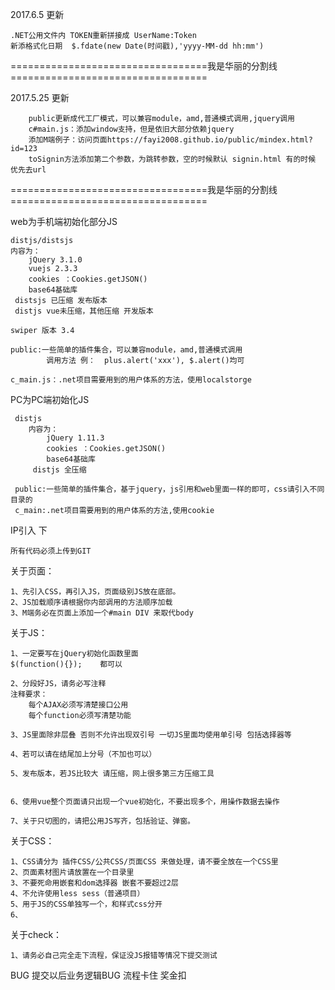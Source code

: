 2017.6.5
更新 

    .NET公用文件内 TOKEN重新拼接成 UserName:Token
    新添格式化日期  $.fdate(new Date(时间戳),'yyyy-MM-dd hh:mm')

==================================我是华丽的分割线==================================

2017.5.25
更新

        public更新成代工厂模式，可以兼容module，amd,普通模式调用,jquery调用
        c#main.js：添加window支持，但是依旧大部分依赖jquery
        添加M端例子：访问页面https://fayi2008.github.io/public/mindex.html?id=123
        toSignin方法添加第二个参数，为跳转参数，空的时候默认 signin.html 有的时候 优先去url

==================================我是华丽的分割线==================================

web为手机端初始化部分JS

    distjs/distsjs
    内容为：
        jQuery 3.1.0
        vuejs 2.3.3
        cookies ：Cookies.getJSON()
        base64基础库
     distsjs 已压缩 发布版本
     distjs vue未压缩，其他压缩 开发版本

    swiper 版本 3.4

    public:一些简单的插件集合，可以兼容module，amd,普通模式调用
            调用方法 例：  plus.alert('xxx'), $.alert()均可

    c_main.js：.net项目需要用到的用户体系的方法，使用localstorge


PC为PC端初始化JS
     
     distjs
        内容为：
            jQuery 1.11.3
            cookies ：Cookies.getJSON()
            base64基础库
         distjs 全压缩

     public:一些简单的插件集合，基于jquery，js引用和web里面一样的即可，css请引入不同目录的
     c_main:.net项目需要用到的用户体系的方法,使用cookie

IP引入 下

    所有代码必须上传到GIT

关于页面：
    
    1、先引入CSS，再引入JS，页面级别JS放在底部。
    2、JS加载顺序请根据你内部调用的方法顺序加载
    3、M端务必在页面上添加一个#main DIV 来取代body


关于JS：
    
    1、一定要写在jQuery初始化函数里面
    $(function(){});    都可以

    2、分段好JS，请务必写注释
    注释要求：
        每个AJAX必须写清楚接口公用
        每个function必须写清楚功能

    3、JS里面除非层叠 否则不允许出现双引号 一切JS里面均使用单引号 包括选择器等

    4、若可以请在结尾加上分号（不加也可以）

    5、发布版本，若JS比较大 请压缩，网上很多第三方压缩工具


    6、使用vue整个页面请只出现一个vue初始化，不要出现多个，用操作数据去操作

    7、关于只切图的，请把公用JS写齐，包括验证、弹窗。

关于CSS：
    
    1、CSS请分为 插件CSS/公共CSS/页面CSS 来做处理，请不要全放在一个CSS里
    2、页面素材图片请放置在一个目录里
    3、不要死命用嵌套和dom选择器 嵌套不要超过2层
    4、不允许使用less sess（普通项目）
    5、用于JS的CSS单独写一个，和样式css分开
    6、

关于check：
    
    1、请务必自己完全走下流程，保证没JS报错等情况下提交测试

BUG 提交以后业务逻辑BUG 流程卡住 奖金扣
